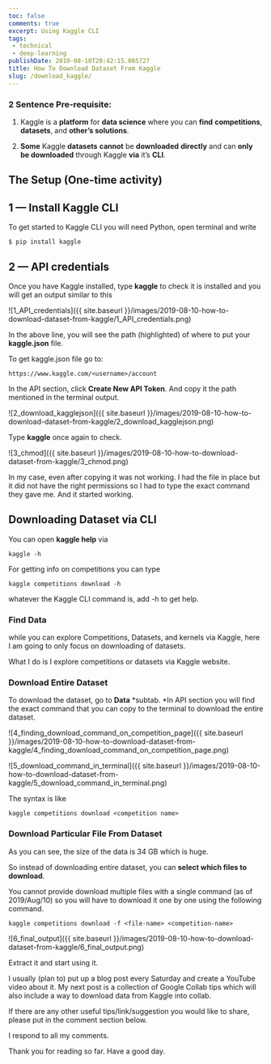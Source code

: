 ```yaml
---
toc: false
comments: true
excerpt: Using Kaggle CLI
tags:
 - technical
 - deep-learning
publishDate: 2019-08-10T20:42:15.065727
title: How To Download Dataset From Kaggle
slug: /download_kaggle/
---
```


### 2 Sentence Pre-requisite:

1. Kaggle is a **platform** for **data science** where you can **find** **competitions**, **datasets**, and **other’s solutions**.

1. **Some** Kaggle **datasets** **cannot** be **downloaded** **directly** and can **only** **be downloaded** through Kaggle **via** it’s **CLI**.

## The Setup (One-time activity)

## 1 — Install Kaggle CLI

To get started to Kaggle CLI you will need Python, open terminal and write
```shell
$ pip install kaggle
```
## 2 — API credentials

Once you have Kaggle installed, type **kaggle** to check it is installed and you will get an output similar to this

![1_API_credentials]({{ site.baseurl }}/images/2019-08-10-how-to-download-dataset-from-kaggle/1_API_credentials.png)

In the above line, you will see the path (highlighted) of where to put your **kaggle.json** file.

To get kaggle.json file go to:
```
https://www.kaggle.com/<username>/account
```
In the API section, click **Create New API Token**. And copy it the path mentioned in the terminal output.

![2_download_kagglejson]({{ site.baseurl }}/images/2019-08-10-how-to-download-dataset-from-kaggle/2_download_kagglejson.png)

Type **kaggle** once again to check.

![3_chmod]({{ site.baseurl }}/images/2019-08-10-how-to-download-dataset-from-kaggle/3_chmod.png)

In my case, even after copying it was not working. I had the file in place but it did not have the right permissions so I had to type the exact command they gave me. And it started working.

## Downloading Dataset via CLI

You can open **kaggle help** via
```shell
kaggle -h
```
For getting info on competitions you can type
```shell
kaggle competitions download -h
```
whatever the Kaggle CLI command is, add -h to get help.

### Find Data

while you can explore Competitions, Datasets, and kernels via Kaggle, here I am going to only focus on downloading of datasets.

What I do is I explore competitions or datasets via Kaggle website.

### Download Entire Dataset

To download the dataset, go to **Data** *subtab. *In API section you will find the exact command that you can copy to the terminal to download the entire dataset.

![4_finding_download_command_on_competition_page]({{ site.baseurl }}/images/2019-08-10-how-to-download-dataset-from-kaggle/4_finding_download_command_on_competition_page.png)

![5_download_command_in_terminal]({{ site.baseurl }}/images/2019-08-10-how-to-download-dataset-from-kaggle/5_download_command_in_terminal.png)

The syntax is like
```shell
kaggle competitions download <competition name>
```
### Download Particular File From Dataset

As you can see, the size of the data is 34 GB which is huge.

So instead of downloading entire dataset, you can **select which files to download**.

You cannot provide download multiple files with a single command (as of 2019/Aug/10) so you will have to download it one by one using the following command.
```shell
kaggle competitions download -f <file-name> <competition-name>
```
![6_final_output]({{ site.baseurl }}/images/2019-08-10-how-to-download-dataset-from-kaggle/6_final_output.png)

Extract it and start using it.

I usually (plan to) put up a blog post every Saturday and create a YouTube video about it. My next post is a collection of Google Collab tips which will also include a way to download data from Kaggle into collab.

If there are any other useful tips/link/suggestion you would like to share, please put in the comment section below.

I respond to all my comments.

Thank you for reading so far. Have a good day.
